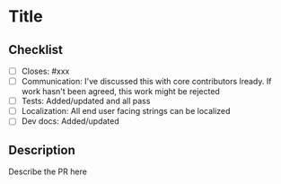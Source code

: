 # Title

## Checklist
- [ ] Closes: #xxx
- [ ] Communication: I've discussed this with core contributors lready. If work hasn't been agreed, this work might be rejected 
- [ ] Tests: Added/updated and all pass
- [ ] Localization: All end user facing strings can be localized
- [ ] Dev docs: Added/updated

## Description
Describe the PR here